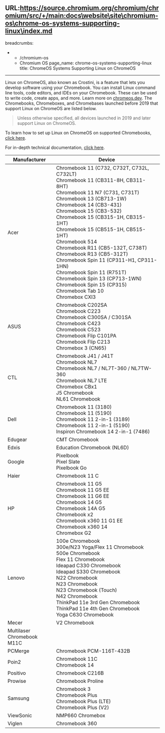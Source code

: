 URL:https://source.chromium.org/chromium/chromium/src/+/main:docs\website\site\chromium-os\chrome-os-systems-supporting-linux\index.md
---
breadcrumbs:
- - /chromium-os
  - Chromium OS
page_name: chrome-os-systems-supporting-linux
title: ChromeOS Systems Supporting Linux on ChromeOS
---

Linux on ChromeOS, also known as Crostini, is a feature that lets you develop
software using your Chromebook. You can install Linux command line tools, code
editors, and IDEs on your Chromebook. These can be used to write code, create
apps, and more. Learn more on [chromeos.dev](https://chromeos.dev/en/linux).
The Chromebooks, Chromeboxes, and Chromebases launched before 2019 that support
Linux on ChromeOS are listed below.

> Unless otherwise specified, all devices launched in 2019 and later support
> Linux on ChromeOS.

To learn how to set up Linux on ChromeOS on supported Chromebooks, [click
here](https://chromeos.dev/en/linux/setup).

For in-depth technical documentation, [click
here](/chromium-os/developer-library/guides/containers/containers-and-vms/).

<table>
<thead>
<tr>
<th>Manufacturer
<th>Device
</thead>
<tbody>
<tr>
<td>Acer
<td>
Chromebook 11 (C732, C732T, C732L, C732LT)<br/>
Chromebook 11 (CB311-8H, CB311-8HT)<br/>
Chromebook 11 N7 (C731, C731T)<br/>
Chromebook 13 (CB713-1W)<br/>
Chromebook 14 (CB3-431)<br/>
Chromebook 15 (CB3-532)<br/>
Chromebook 15 (CB315-1H, CB315-1HT)<br/>
Chromebook 15 (CB515-1H, CB515-1HT)<br/>
Chromebook 514<br/>
Chromebook R11 (CB5-132T, C738T)<br/>
Chromebook R13 (CB5-312T)<br/>
Chromebook Spin 11 (CP311-H1, CP311-1HN)<br/>
Chromebook Spin 11 (R751T)<br/>
Chromebook Spin 13 (CP713-1WN)<br/>
Chromebook Spin 15 (CP315)<br/>
Chromebook Tab 10<br/>
Chromebox CXI3
<tr>
<td>ASUS</td>
<td>
Chromebook C202SA<br/>
Chromebook C223<br/>
Chromebook C300SA / C301SA<br/>
Chromebook C423<br/>
Chromebook C523<br/>
Chromebook Flip C101PA<br/>
Chromebook Flip C213<br/>
Chromebox 3 (CN65)
<tr>
<td>CTL
<td>
Chromebook J41 / J41T<br/>
Chromebook NL7<br/>
Chromebook NL7 / NL7T-360 / NL7TW-360<br/>
Chromebook NL7 LTE<br/>
Chromebox CBx1<br/>
J5 Chromebook<br/>
NL61 Chromebook
<tr>
<td>Dell
<td>
Chromebook 11 (3180)<br/>
Chromebook 11 (5190)<br/>
Chromebook 11 2-in-1 (3189)<br/>
Chromebook 11 2-in-1 (5190)<br/>
Inspiron Chromebook 14 2-in-1 (7486)
<tr>
<td>Edugear
<td>CMT Chromebook
<tr>
<td>Edxis
<td>Education Chromebook (NL6D)
</tr>
<tr>
<td>Google
<td>
Pixelbook<br/>
Pixel Slate<br/>
Pixelbook Go
<tr>
<td>Haier
<td>Chromebook 11 C
<tr>
<td>HP
<td>
Chromebook 11 G5<br/>
Chromebook 11 G5 EE<br/>
Chromebook 11 G6 EE<br/>
Chromebook 14 G5<br/>
Chromebook 14A G5<br/>
Chromebook x2<br/>
Chromebook x360 11 G1 EE<br/>
Chromebook x360 14<br/>
Chromebox G2
<tr>
<td>Lenovo
<td>
100e Chromebook<br/>
300e/N23 Yoga/Flex 11 Chromebook<br/>
500e Chromebook<br/>
Flex 11 Chromebook<br/>
Ideapad C330 Chromebook<br/>
Ideapad S330 Chromebook<br/>
N22 Chromebook<br/>
N23 Chromebook<br/>
N23 Chromebook (Touch)<br/>
N42 Chromebook<br/>
ThinkPad 11e 3rd Gen Chromebook<br/>
ThinkPad 11e 4th Gen Chromebook<br/>
Yoga C630 Chromebook
<tr>
<td>Mecer
<td>V2 Chromebook
<tr>
<td>
Multilaser<br/>
Chromebook M11C<br/>
<tr>
<td>PCMerge
<td>Chromebook PCM-116T-432B
<tr>
<td>Poin2
<td>
Chromebook 11C<br/>
Chromebook 14<br/>
<tr>
<td>Positivo
<td>Chromebook C216B
<tr>
<td>Prowise
<td>Chromebook Proline
<tr>
<td>Samsung
<td>
Chromebook 3<br/>
Chromebook Plus<br/>
Chromebook Plus (LTE)<br/>
Chromebook Plus (V2)
<tr>
<td>ViewSonic
<td>NMP660 Chromebox
<tr>
<td>Viglen
<td>Chromebook 360
</tr>
</tbody>
</table>
